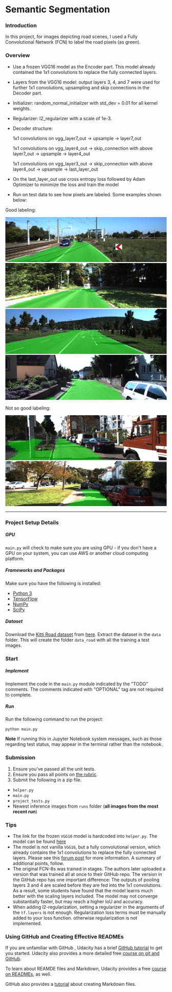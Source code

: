 # Semantic Segmentation
### Introduction
In this project, for images depicting road scenes, I used a Fully Convolutional Network (FCN) to label the road pixels (as green).

### Overview
- Use a frozen VGG16 model as the Encoder part. This model already contained the 1x1 convolutions to replace the fully connected layers. 
- Layers from the VGG16 model: output layers 3, 4, and 7 were used for further 1x1 convolutions, upsampling and skip connections in the Decoder part.
- Initializer: random_normal_initializer with std_dev = 0.01 for all kernel weights.
- Regularizer: l2_regularizer with a scale of 1e-3.
- Decoder structure:

  1x1 convolutions on vgg_layer7_out -> upsample -> layer7_out

  1x1 convolutions on vgg_layer4_out -> skip_connection with above layer7_out -> upsample -> layer4_out
  
  1x1 convolutions on vgg_layer3_out -> skip_connection with above layer4_out -> upsample -> last_layer_out
- On the last_layer_out use cross entropy loss followed by Adam Optimizer to minimize the loss and train the model
- Run on test data to see how pixels are labeled. Some examples shown below:

Good labeling:

![Good Example 1](https://github.com/shubhra/sdc-semantic-segmentation/blob/master/runs/um_000003.png)
![Good Example 2](https://github.com/shubhra/sdc-semantic-segmentation/blob/master/runs/um_000008.png)
![Good Example 3](https://github.com/shubhra/sdc-semantic-segmentation/blob/master/runs/umm_000078.png)
![Good Example 4](https://github.com/shubhra/sdc-semantic-segmentation/blob/master/runs/uu_000031.png)

Not so good labeling:

![Bad Example 1](https://github.com/shubhra/sdc-semantic-segmentation/blob/master/runs/uu_000082.png)
![Bad Example 2](https://github.com/shubhra/sdc-semantic-segmentation/blob/master/runs/uu_000065.png)

----------------------------------------------------------------------------------------------------------------

### Project Setup Details

##### GPU
`main.py` will check to make sure you are using GPU - if you don't have a GPU on your system, you can use AWS or another cloud computing platform.
##### Frameworks and Packages
Make sure you have the following is installed:
 - [Python 3](https://www.python.org/)
 - [TensorFlow](https://www.tensorflow.org/)
 - [NumPy](http://www.numpy.org/)
 - [SciPy](https://www.scipy.org/)
##### Dataset
Download the [Kitti Road dataset](http://www.cvlibs.net/datasets/kitti/eval_road.php) from [here](http://www.cvlibs.net/download.php?file=data_road.zip).  Extract the dataset in the `data` folder.  This will create the folder `data_road` with all the training a test images.

### Start
##### Implement
Implement the code in the `main.py` module indicated by the "TODO" comments.
The comments indicated with "OPTIONAL" tag are not required to complete.
##### Run
Run the following command to run the project:
```
python main.py
```
**Note** If running this in Jupyter Notebook system messages, such as those regarding test status, may appear in the terminal rather than the notebook.

### Submission
1. Ensure you've passed all the unit tests.
2. Ensure you pass all points on [the rubric](https://review.udacity.com/#!/rubrics/989/view).
3. Submit the following in a zip file.
 - `helper.py`
 - `main.py`
 - `project_tests.py`
 - Newest inference images from `runs` folder  (**all images from the most recent run**)
 
 ### Tips
- The link for the frozen `VGG16` model is hardcoded into `helper.py`.  The model can be found [here](https://s3-us-west-1.amazonaws.com/udacity-selfdrivingcar/vgg.zip)
- The model is not vanilla `VGG16`, but a fully convolutional version, which already contains the 1x1 convolutions to replace the fully connected layers. Please see this [forum post](https://discussions.udacity.com/t/here-is-some-advice-and-clarifications-about-the-semantic-segmentation-project/403100/8?u=subodh.malgonde) for more information.  A summary of additional points, follow. 
- The original FCN-8s was trained in stages. The authors later uploaded a version that was trained all at once to their GitHub repo.  The version in the GitHub repo has one important difference: The outputs of pooling layers 3 and 4 are scaled before they are fed into the 1x1 convolutions.  As a result, some students have found that the model learns much better with the scaling layers included. The model may not converge substantially faster, but may reach a higher IoU and accuracy. 
- When adding l2-regularization, setting a regularizer in the arguments of the `tf.layers` is not enough. Regularization loss terms must be manually added to your loss function. otherwise regularization is not implemented.
 
### Using GitHub and Creating Effective READMEs
If you are unfamiliar with GitHub , Udacity has a brief [GitHub tutorial](http://blog.udacity.com/2015/06/a-beginners-git-github-tutorial.html) to get you started. Udacity also provides a more detailed free [course on git and GitHub](https://www.udacity.com/course/how-to-use-git-and-github--ud775).

To learn about REAMDE files and Markdown, Udacity provides a free [course on READMEs](https://www.udacity.com/courses/ud777), as well. 

GitHub also provides a [tutorial](https://guides.github.com/features/mastering-markdown/) about creating Markdown files.
